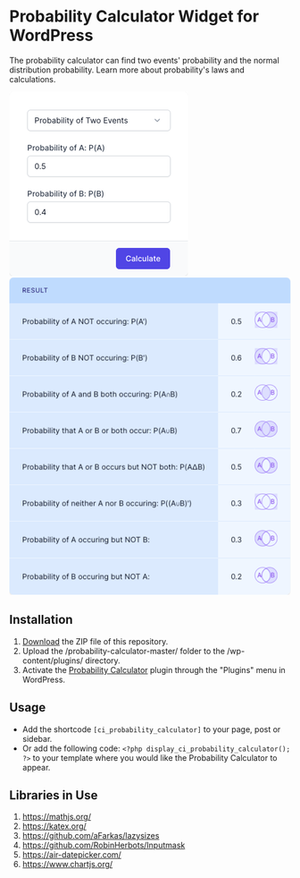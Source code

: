# Probability Calculator Widget for WordPress

The probability calculator can find two events' probability and the normal distribution probability. Learn more about probability's laws and calculations.

![Probability Calculator Input Form](/assets/images/screenshot-1.png "Probability Calculator Input Form")
![Probability Calculator Calculation Results](/assets/images/screenshot-2.png "Probability Calculator Calculation Results")

## Installation

1. [Download](https://github.com/pub-calculator-io/probability-calculator/archive/refs/heads/master.zip) the ZIP file of this repository.
2. Upload the /probability-calculator-master/ folder to the /wp-content/plugins/ directory.
3. Activate the [Probability Calculator](https://www.calculator.io/probability-calculator/ "Probability Calculator Homepage") plugin through the "Plugins" menu in WordPress.

## Usage
* Add the shortcode `[ci_probability_calculator]` to your page, post or sidebar.
* Or add the following code: `<?php display_ci_probability_calculator(); ?>` to your template where you would like the Probability Calculator to appear.

## Libraries in Use
1. https://mathjs.org/
2. https://katex.org/
3. https://github.com/aFarkas/lazysizes
4. https://github.com/RobinHerbots/Inputmask
5. https://air-datepicker.com/
6. https://www.chartjs.org/
